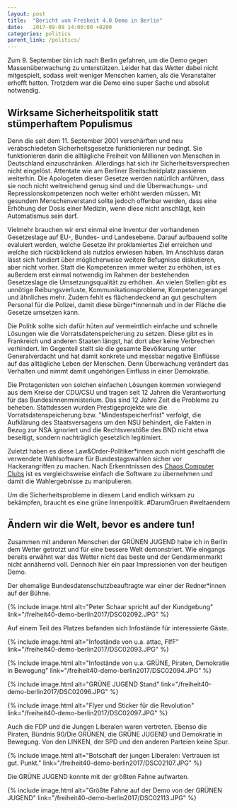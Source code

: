 ```yaml
---
layout: post
title:  "Bericht von Freiheit 4.0 Demo in Berlin"
date:   2017-09-09 14:00:00 +0200
categories: politics
parent_link: /politics/
---
```


Zum 9. September bin ich nach Berlin gefahren, um die Demo gegen Massenüberwachung
zu unterstützen. Leider hat das Wetter dabei nicht mitgespielt, sodass weit weniger
Menschen kamen, als die Veranstalter erhofft hatten. Trotzdem war die Demo eine
super Sache und absolut notwendig. 

## Wirksame Sicherheitspolitik statt stümperhaftem Populismus

Denn die seit dem 11. September 2001 verschärften
und neu verabschiedeten Sicherheitsgesetze funktionieren nur bedingt. Sie funktionieren
darin die alltägliche Freiheit von Millionen von Menschen in Deutschland einzuschränken.
Allerdings hat sich ihr Sicherheitsversprechen nicht eingelöst. Attentate wie
am Berliner Breitscheidplatz passieren weiterhin. Die Apologeten dieser Gesetze
werden natürlich anführen, dass sie noch nicht weitreichend genug sind und die
Überwachungs- und Repressionskompetenzen noch weiter erhöht werden müssen.
Mit gesundem Menschenverstand sollte jedoch offenbar werden, dass eine Erhöhung
der Dosis einer Medizin, wenn diese nicht anschlägt, kein Automatismus sein darf.

Vielmehr brauchen wir erst einmal eine Inventur der vorhandenen Gesetzeslage auf
EU-, Bundes- und Landesebene. Darauf aufbauend sollte evaluiert werden, welche 
Gesetze ihr proklamiertes Ziel erreichen und welche sich rückblickend als nutzlos
erwiesen haben. Im Anschluss daran lässt sich fundiert über möglicherweise weitere
Befugnisse diskutieren, aber nicht vorher. Statt die Kompetenzen immer weiter
zu erhöhen, ist es außerdem erst einmal notwendig im Rahmen der bestehenden
Gesetzeslage die Umsetzungsqualität zu erhöhen. An vielen Stellen gibt es unnötige
Reibungsverluste, Kommunikationsprobleme, Kompetenzgerangel und ähnliches mehr.
Zudem fehlt es flächendeckend an gut geschultem Personal für die Polizei, damit
diese bürger*innennah und in der Fläche die Gesetze umsetzen kann.

Die Politik sollte sich dafür hüten auf vermeintlich einfache und schnelle Lösungen
wie die Vorratsdatenspeicherung zu setzen. Diese gibt es in Frankreich und 
anderen Staaten längst, hat dort aber keine Verbrechen verhindert. Im Gegenteil 
stellt sie die gesamte Bevölkerung unter Generalverdacht und hat damit konkrete 
und messbar negative Einflüsse auf das alltägliche Leben der Menschen. Denn 
Überwachung verändert das Verhalten und nimmt damit ungehörigen Einfluss in 
einer Demokratie. 

Die Protagonisten von solchen einfachen Lösungen kommen
vorwiegend aus dem Kreise der CDU/CSU und tragen seit 12 Jahren die Verantwortung
für das Bundesinnenministerium. Das sind 12 Jahre Zeit die Probleme zu beheben.
Stattdessen wurden Prestigeprojekte wie die Vorratsdatenspeicherung bzw.
"Mindestspeicherfrist" verfolgt, die Aufklärung des Staatsversagens um den NSU
behindert, die Fakten in Bezug zur NSA ignoriert und die Rechtsverstöße des BND
nicht etwa beseitigt, sondern nachträglich gesetzlich legitimiert.

Zuletzt haben es diese Law&Order-Politiker\*innen auch nicht geschafft die
verwendete Wahlsoftware für Bundestagswahlen sicher vor Hackerangriffen zu machen.
Nach Erkenntnissen des 
<a href="https://ccc.de/de/updates/2017/pc-wahl" rel="nofollow">Chaos Computer Clubs</a> 
ist es vergleichsweise einfach die
Software zu übernehmen und damit die Wahlergebnisse zu manipulieren.

Um die Sicherheitsprobleme in diesem Land endlich wirksam zu bekämpfen, braucht
es eine grüne Innenpolitik. #DarumGruen #weltaendern

## Ändern wir die Welt, bevor es andere tun!

Zusammen mit anderen Menschen der GRÜNEN JUGEND habe ich in Berlin dem Wetter
getrotzt und für eine bessere Welt demonstriert. Wie eingangs bereits erwähnt war
das Wetter nicht das beste und der Gendarmenmarkt nicht annähernd voll. Dennoch
hier ein paar Impressionen von der heutigen Demo.

Der ehemalige Bundesdatenschutzbeauftragte war einer der Redner*innen auf der Bühne.

{% include image.html alt="Peter Schaar spricht auf der Kundgebung"
   link="/freiheit40-demo-berlin2017/DSC02092.JPG" %}

Auf einem Teil des Platzes befanden sich Infostände für interessierte Gäste.

{% include image.html alt="Infostände von u.a. attac, FIfF"
   link="/freiheit40-demo-berlin2017/DSC02093.JPG" %}
   
{% include image.html alt="Infostände von u.a. GRÜNE, Piraten, Demokratie in Bewegung"
   link="/freiheit40-demo-berlin2017/DSC02094.JPG" %}
   
{% include image.html alt="GRÜNE JUGEND Stand"
   link="/freiheit40-demo-berlin2017/DSC02096.JPG" %}
   
{% include image.html alt="Flyer und Sticker für die Revolution"
   link="/freiheit40-demo-berlin2017/DSC02097.JPG" %}

Auch die FDP und die Jungen Liberalen waren vertreten. Ebenso die Piraten,
Bündnis 90/Die GRÜNEN, die GRÜNE JUGEND und Demokratie in Bewegung. Von den LINKEN, 
der SPD und den anderen Parteien keine Spur.

{% include image.html alt="Botschaft der jungen Liberalen: Vertrauen ist gut. Punkt."
   link="/freiheit40-demo-berlin2017/DSC02107.JPG" %}

Die GRÜNE JUGEND konnte mit der größten Fahne aufwarten.

{% include image.html alt="Größte Fahne auf der Demo von der GRÜNEN JUGEND"
   link="/freiheit40-demo-berlin2017/DSC02113.JPG" %}
